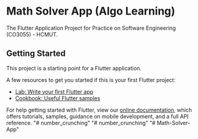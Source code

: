 # Math Solver App (Algo Learning)

The Flutter Application Project for Practice on Software Engineering (CO3055) - HCMUT.

## Getting Started

This project is a starting point for a Flutter application.

A few resources to get you started if this is your first Flutter project:

- [Lab: Write your first Flutter app](https://flutter.dev/docs/get-started/codelab)
- [Cookbook: Useful Flutter samples](https://flutter.dev/docs/cookbook)

For help getting started with Flutter, view our
[online documentation](https://flutter.dev/docs), which offers tutorials,
samples, guidance on mobile development, and a full API reference.
"# number_crunching" 
"# number_crunching" 
"# Math-Solver-App" 
